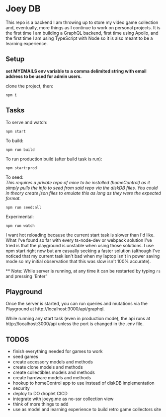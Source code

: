 # Joey DB

This repo is a backend I am throwing up to store my video game collection and, eventually, more things as I continue to work on personal projects. It is the first time I am building a GraphQL backend, first time using Apollo, and the first time I am using TypeScript with Node so it is also meant to be a learning experience.

## Setup

<b>set MYEMAILS env variable to a comma delimited string with email address to be used for admin users.</b>

clone the project, then:

```
npm i
```

## Tasks

To serve and watch:
```
npm start
```

To build:
```
npm run build
```

To run production build (after build task is run):
```
npm start:prod
```

To seed:<br>
<em>This requires a private repo of mine to be installed (homeControl) as it simply pulls the info to seed from said repo via the diskDB files. You could in theory create json files to emulate this as long as they were the expected format.</em>
```
npm run seed:all
```

Experimental:
```
npm run watch
```
I want hot reloading because the current start task is slower than I'd like. What I've found so far with every ts-node-dev or webpack solution I've tried is that the playground is unstable when using those solutions. I use npm start right now but am casually seeking a faster solution (although I've noticed that my current task isn't bad when my laptop isn't in power saving mode so my initial observation that this was slow isn't 100% accurate).

** Note: While server is running, at any time it can be restarted by typing `rs` and pressing 'Enter'

## Playground
Once the server is started, you can run queries and mutations via the Playground at http://localhost:3000/api/graphql.

While running any start task (even in production mode), the api runs at http://localhost:3000/api unless the port is changed in the .env file.


## TODOS
- finish everything needed for games to work
- seed games
- create accessory models and methods
- create clone models and methods
- create collectibles models and methods
- create hardware models and methods
- hookup to homeControl app to use instead of diskDB implementation
- security
- deploy to DO droplet CICD
- integrate with joeyg.me as no-ssr collection view
- think of more things to add
- use as model and learning experience to build retro game collectors site